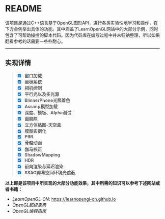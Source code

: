 # README

该项目是通过C++语言基于OpenGL图形API，进行各类实验性地学习和操作，在下方会例举出具体的功能。其中涵盖了LearnOpenGL网站中的大部分示例，同时包含了可帮助操控的脚本代码。因为代码库在编写过程中并未归纳整理，所以如果翻看参考的话需要一些些耐心。

***

## 实现详情
>- [x] **窗口加载**
>- [x] **坐标系统**
>- [x] **相机控制**
>- [x] **平行光以及多光源**
>- [x] **BlinnerPhone光照着色**
>- [x] **Assimp模型加载**
>- [x] **深度、模板、Alpha测试**
>- [x] **面剔除**
>- [x] **立方体贴图-天空盒**
>- [x] **模型实例化**
>- [x] **PBR**
>- [x] **骨骼动画**
>- [x] **伽马校正**
>- [x] **ShadowMapping**
>- [x] **HDR**
>- [x] **前向渲染与延迟渲染**
>- [x] **SSAO屏幕空间环境光遮蔽**

**以上即是该项目中所实现的大部分功能效果，其中所需的知识可以参考下述网站或者书籍：**<br>
- *LearnOpenGL-CN*: https://learnopengl-cn.github.io<br> 
- *OpenGL超级宝典*<br>
- *OpenGL编程指南*







